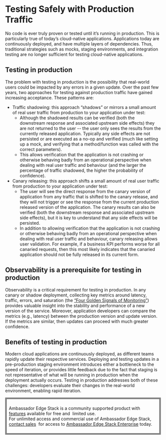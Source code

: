 # Testing Safely with Production Traffic

No code is ever truly proven or tested until it’s running in production. This is particularly true of today’s cloud-native applications. Applications today are continuously deployed, and have multiple layers of dependencies. Thus, traditional strategies such as mocks, staging environments, and integration testing are no longer sufficient for testing cloud-native applications.

## Testing in production

The problem with testing in production is the possibility that real-world users could be impacted by any errors in a given update. Over the past few years, two approaches for testing against production traffic have gained increasing acceptance. These patterns are:

* Traffic shadowing: this approach “shadows” or mirrors a small amount of real user traffic from production to your application under test:
  * Although the shadowed results can be verified (both the downstream response and associated upstream side effects) they are not returned to the user -- the user only sees the results from the currently released application. Typically any side effects are not persisted or are executed as a no-op and verified (much like setting up a mock, and verifying that a method/function was called with the correct parameters).
  * This allows verification that the application is not crashing or otherwise behaving badly from an operational perspective when dealing with real user traffic and behaviour (and the larger the percentage of traffic shadowed, the higher the probability of confidence).
* Canary releasing: this approach shifts a small amount of real user traffic from production to your application under test:
  * The user will see the direct response from the canary version of application from any traffic that is shifted to the canary release, and they will not trigger or see the response from the current production released version of the application. The canary results can also be verified (both the downstream response and associated upstream side effects), but it is key to understand that any side effects will be persisted.
  * In addition to allowing verification that the application is not crashing or otherwise behaving badly from an operational perspective when dealing with real user traffic and behaviour, canary releasing allows user validation. For example, if a business KPI performs worse for all canaried requests, then this most likely indicates that the canaried application should not be fully released in its current form.

## Observability is a prerequisite for testing in production

Observability is a critical requirement for testing in production. In any canary or shadow deployment, collecting key metrics around latency, traffic, errors, and saturation (the [“Four Golden Signals of Monitoring”](https://landing.google.com/sre/sre-book/chapters/monitoring-distributed-systems/#xref_monitoring_golden-signals)) provides valuable insight into the stability and performance of a new version of the service. Moreover, application developers can compare the metrics (e.g., latency) between the production version and update version. If the metrics are similar, then updates can proceed with much greater confidence.

## Benefits of testing in production

Modern cloud applications are continuously deployed, as different teams rapidly update their respective services. Deploying and testing updates in a pre-production staging environment introduces either a bottleneck to the speed of iteration, or provides little feedback due to the fact that staging is not representative of what will be running in production when the deployment actually occurs.  Testing in production addresses both of these challenges: developers evaluate their changes in the real-world environment, enabling rapid iteration.

<div style="border: thick solid gray;padding:0.5em"> 

Ambassador Edge Stack is a community supported product with 
[features](getambassador.io/features) available for free and 
limited use. For unlimited access and commercial use of
Ambassador Edge Stack, [contact sales](https:/www.getambassador.io/contact) 
for access to [Ambassador Edge Stack Enterprise](/user-guide/ambassador-edge-stack-enterprise) today.

</div>
</p>